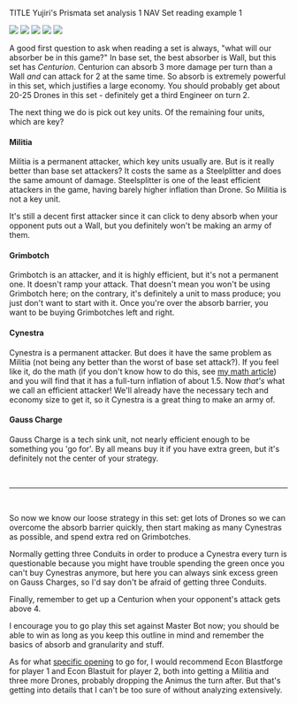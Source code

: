TITLE Yujiri's Prismata set analysis 1
NAV Set reading example 1

![](https://s3.amazonaws.com/lunarch_blog/Units/Random+Set/Centurion.png)
![](https://s3.amazonaws.com/lunarch_blog/Units/Random+Set/Militia.png)
![](https://s3.amazonaws.com/lunarch_blog/Units/Random+Set/Grimbotch.png)
![](https://s3.amazonaws.com/lunarch_blog/Units/Random+Set/Cynestra.png)
![](https://s3.amazonaws.com/lunarch_blog/Units/Random+Set/Gauss%20Charge.png)

A good first question to ask when reading a set is always, "what will our absorber be in this game?" In base set, the best absorber is Wall, but this set has *Centurion*. Centurion can absorb 3 more damage per turn than a Wall *and* can attack for 2 at the same time.
So absorb is extremely powerful in this set, which justifies a large economy. You should probably get about 20-25 Drones in this set - definitely get a third Engineer on turn 2.

The next thing we do is pick out key units. Of the remaining four units, which are key?

#### Militia

Militia is a permanent attacker, which key units usually are. But is it really better than base set attackers? It costs the same as a Steelplitter and does the same amount of damage. Steelsplitter is one of the least efficient attackers in the game, having barely higher inflation than Drone. So Militia is not a key unit.

It's still a decent first attacker since it can click to deny absorb when your opponent puts out a Wall, but you definitely won't be making an army of them.

#### Grimbotch

Grimbotch is an attacker, and it is highly efficient, but it's not a permanent one. It doesn't ramp your attack. That doesn't mean you won't be using Grimbotch here; on the contrary, it's definitely a unit to mass produce; you just don't want to start with it. Once you're over the absorb barrier, you want to be buying Grimbotches left and right.

#### Cynestra

Cynestra is a permanent attacker. But does it have the same problem as Militia (not being any better than the worst of base set attack?). If you feel like it, do the math (if you don't know how to do this, see [my math article](math)) and you will find that it has a full-turn inflation of about 1.5. Now *that's* what we call an efficient attacker! We'll already have the necessary tech and economy size to get it, so it Cynestra is a great thing to make an army of.

#### Gauss Charge

Gauss Charge is a tech sink unit, not nearly efficient enough to be something you 'go for'. By all means buy it if you have extra green, but it's definitely not the center of your strategy.

<br>

---

<br>

So now we know our loose strategy in this set: get lots of Drones so we can overcome the absorb barrier quickly, then start making as many Cynestras as possible, and spend extra red on Grimbotches.

Normally getting three Conduits in order to produce a Cynestra every turn is questionable because you might have trouble spending the green once you can't buy Cynestras anymore, but here you can always sink excess green on Gauss Charges, so I'd say don't be afraid of getting three Conduits.

Finally, remember to get up a Centurion when your opponent's attack gets above 4.

I encourage you to go play this set against Master Bot now; you should be able to win as long as you keep this outline in mind and remember the basics of absorb and granularity and stuff.

As for what [specific opening](openings) to go for, I would recommend Econ Blastforge for player 1 and Econ Blastuit for player 2, both into getting a Militia and three more Drones, probably dropping the Animus the turn after. But that's getting into details that I can't be too sure of without analyzing extensively.
